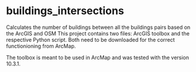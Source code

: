 # buildings_intersections
Calculates the number of buildings between all the buildings pairs based on the ArcGIS and OSM
This project contains two files: ArcGIS toolbox and the respective Python script. Both need to be 
downloaded for the correct functionioning from ArcMap.

The toolbox is meant to be used in ArcMap and was tested with the version 10.3.1.
